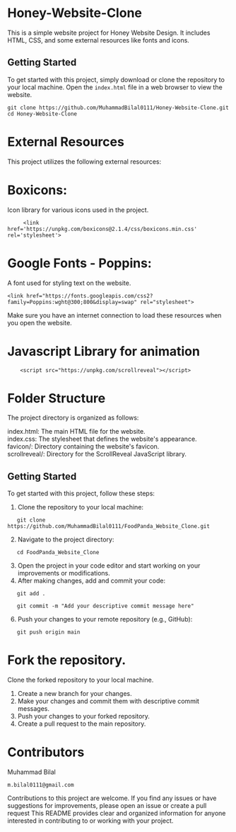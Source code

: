 # Honey-Website-Clone
This is a simple website project for Honey Website Design. It includes HTML, CSS, and some external resources like fonts and icons.
## Getting Started

To get started with this project, simply download or clone the repository to your local machine. Open the `index.html` file in a web browser to view the website.

```shell
git clone https://github.com/MuhammadBilal0111/Honey-Website-Clone.git
cd Honey-Website-Clone
```
# External Resources
This project utilizes the following external resources:

# Boxicons: 
  Icon library for various icons used in the project.
```shell
     <link href='https://unpkg.com/boxicons@2.1.4/css/boxicons.min.css' rel='stylesheet'>
```
# Google Fonts - Poppins: 
  A font used for styling text on the website.
```shell
<link href="https://fonts.googleapis.com/css2?family=Poppins:wght@300;800&display=swap" rel="stylesheet">
```
  
Make sure you have an internet connection to load these resources when you open the website.
# Javascript Library for animation
```shell
    <script src="https://unpkg.com/scrollreveal"></script>
```
# Folder Structure
The project directory is organized as follows:

index.html: The main HTML file for the website.<br>
index.css: The stylesheet that defines the website's appearance.<br>
favicon/: Directory containing the website's favicon.<br>
scrollreveal/: Directory for the ScrollReveal JavaScript library.<br>

## Getting Started

To get started with this project, follow these steps:

1. Clone the repository to your local machine:
```shell
   git clone https://github.com/MuhammadBilal0111/FoodPanda_Website_Clone.git
```

2.  Navigate to the project directory:
```shell
   cd FoodPanda_Website_Clone
```

3.  Open the project in your code editor and start working on your improvements or modifications.
4.  After making changes, add and commit your code:
```shell
   git add .
```
```shell 
   git commit -m "Add your descriptive commit message here"
```

6.  Push your changes to your remote repository (e.g., GitHub):
```shell
   git push origin main
```
# Fork the repository.
Clone the forked repository to your local machine.
1. Create a new branch for your changes.
2. Make your changes and commit them with descriptive commit messages.
3. Push your changes to your forked repository.
4. Create a pull request to the main repository.

# Contributors
Muhammad Bilal 
```shell
m.bilal0111@gmail.com
```
Contributions to this project are welcome. If you find any issues or have suggestions for improvements, please open an issue or create a pull request
This README provides clear and organized information for anyone interested in contributing to or working with your project.

